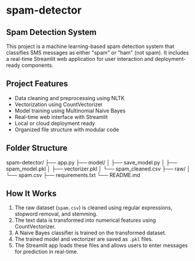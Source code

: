 # spam-detector
## Spam Detection System

This project is a machine learning-based spam detection system that classifies SMS messages as either "spam" or "ham" (not spam). It includes a real-time Streamlit web application for user interaction and deployment-ready components.

## Project Features

- Data cleaning and preprocessing using NLTK
- Vectorization using CountVectorizer
- Model training using Multinomial Naive Bayes
- Real-time web interface with Streamlit
- Local or cloud deployment ready
- Organized file structure with modular code
## Folder Structure
spam-detector/
├── app.py 
├── model/
│ ├── save_model.py 
│ ├── spam_model.pkl 
│ ├── vectorizer.pkl 
│ └── spam_cleaned.csv 
├── raw/
│ └── spam.csv 
├── requirements.txt 
└── README.md 

## How It Works

1. The raw dataset (`spam.csv`) is cleaned using regular expressions, stopword removal, and stemming.
2. The text data is transformed into numerical features using CountVectorizer.
3. A Naive Bayes classifier is trained on the transformed dataset.
4. The trained model and vectorizer are saved as `.pkl` files.
5. The Streamlit app loads these files and allows users to enter messages for prediction in real-time.

